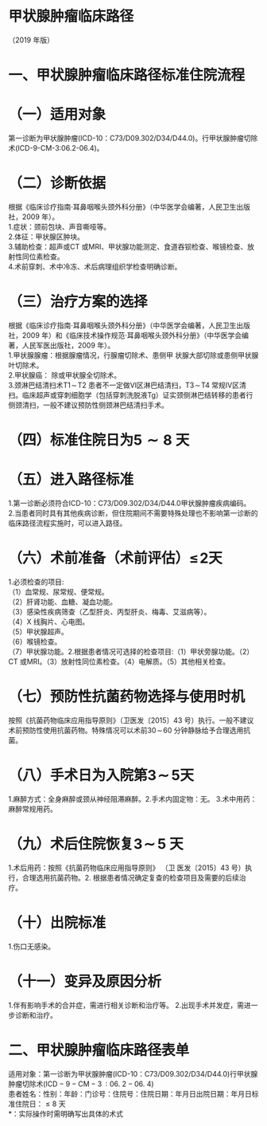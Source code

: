 # 甲状腺肿瘤临床路径  
（2019 年版）  
# 一、甲状腺肿瘤临床路径标准住院流程  
# （一）适用对象  
第一诊断为甲状腺肿瘤(ICD-10：C73/D09.302/D34/D44.0)。行甲状腺肿瘤切除术(ICD-9-CM-3:06.2-06.4)。  
# （二）诊断依据  
根据《临床诊疗指南·耳鼻咽喉头颈外科分册》（中华医学会编著，人民卫生出版社，2009 年）。  
1.症状：颈前包块、声音嘶哑等。  
2.体征：甲状腺区肿块。  
3.辅助检查：超声或CT 或MRI、甲状腺功能测定、食道吞钡检查、喉镜检查、放射性同位素检查。  
4.术前穿刺、术中冷冻、术后病理组织学检查明确诊断。  
# （三）治疗方案的选择  
根据《临床诊疗指南·耳鼻咽喉头颈外科分册》（中华医学会编著，人民卫生出版社，2009 年）和《临床技术操作规范·耳鼻咽喉头颈外科分册》（中华医学会编著，人民军医出版社，2009 年）。  
1.甲状腺腺瘤：根据腺瘤情况，行腺瘤切除术、患侧甲 状腺大部切除或患侧甲状腺叶切除术。  
2.甲状腺癌： 除或甲状腺全切除术。  
3.颈淋巴结清扫术$\mathrm{T}1\!\sim\!\mathsf{T}2$ 患者不一定做Ⅵ区淋巴结清扫，$\mathrm{T3\!\sim\!T4}$ 常规Ⅳ区清扫。临床超声或穿刺细胞学（包括穿刺洗脱液Tg）证实颈侧淋巴结转移的患者行侧颈清扫，一般不建议预防性侧颈淋巴结清扫手术。  
# （四）标准住院日为$5{\sim}8$ 天  
# （五）进入路径标准  
1.第一诊断必须符合ICD-10：C73/D09.302/D34/D44.0甲状腺肿瘤疾病编码。  
2.当患者同时具有其他疾病诊断，但住院期间不需要特殊处理也不影响第一诊断的临床路径流程实施时，可以进入路径。  
# （六）术前准备（术前评估）$\leqslant\!2$天  
1.必须检查的项目:  
（1）血常规、尿常规、便常规。  
（2）肝肾功能、血糖、凝血功能。  
（3）感染性疾病筛查（乙型肝炎、丙型肝炎、梅毒、艾滋病等）。  
（4）X 线胸片、心电图。  
（5）甲状腺超声。  
（6）喉镜检查。  
（7）甲状腺功能。2.根据患者情况可选择的检查项目:（1）甲状旁腺功能。（2）CT 或MRI。（3）放射性同位素检查。（4）电解质。（5）其他相关检查。  
# （七）预防性抗菌药物选择与使用时机  
按照《抗菌药物临床应用指导原则》（卫医发〔2015〕43 号）执行。一般不建议术前预防性使用抗菌药物。特殊情况可以术前$30\!\sim\!60$ 分钟静脉给予合理选用抗菌。  
# （八）手术日为入院第$\mathord{\mathbf{3}}\!\sim\!\!\pmb{5}$天  
1.麻醉方式：全身麻醉或颈从神经阻滞麻醉。2.手术内固定物：无。 3.术中用药：麻醉常规用药。  
# （九）术后住院恢复$\mathord{\mathbf{3}}\!\sim\!\!\pmb{5}$ 天  
1.术后用药：按照《抗菌药物临床应用指导原则》 （卫 医发〔2015〕43 号）执行，合理选用抗菌药物。2. 根据患者情况确定复查的检查项目及需要的后续治疗。  
# （十）出院标准  
1.伤口无感染。  
# （十一）变异及原因分析  
1.伴有影响手术的合并症，需进行相关诊断和治疗等。
2.出现手术并发症，需进一步诊断和治疗。  
# 二、甲状腺肿瘤临床路径表单  
适用对象：第一诊断为甲状腺肿瘤(ICD-10：C73/D09.302/D34/D44.0)行甲状腺肿瘤切除术$\mathrm{(ICD-9-CM-3\,:06.~2-06.~4)}$  
患者姓名：性别：年龄：门诊号：住院号：住院日期：年月日出院日期：年月日标准住院日：${\leqslant}8$ 天  
\*：实际操作时需明确写出具体的术式  